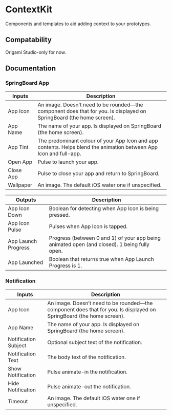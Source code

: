 # ContextKit
Components and templates to aid adding context to your prototypes.

## Compatability
Origami Studio-only for now.

## Documentation
### SpringBoard App

| Inputs     | Description                                                                                                  |
| ---------- | ------------------------------------------------------------------------------------------------------------ |
| App Icon   | An image. Doesn’t need to be rounded—the component does that for you. Is displayed on SpringBoard (the home screen). |
| App Name   | The name of your app. Is displayed on SpringBoard (the home screen).                                  |
| App Tint   | The predominant colour of your App Icon and app contents. Helps blend the animation between App Icon and full-app.   |
| Open App   | Pulse to launch your app.                                                                             |
| Close App  | Pulse to close your app and return to SpringBoard.                                                    |
| Wallpaper  | An image. The default iOS water one if unspecified.                                                   |

| Outputs             | Description                                                                                  |
| ------------------- | -------------------------------------------------------------------------------------------- |
| App Icon Down       | Boolean for detecting when App Icon is being pressed.                                        |
| App Icon Pulse      | Pulses when App Icon is tapped.                                                              |
| App Launch Progress | Progress (between 0 and 1) of your app being animated open (and closed). 1 being fully open. |
| App Launched        | Boolean that returns true when App Launch Progress is 1.                                     |

### Notification

| Inputs     | Description                                                                                                  |
| ---------- | ------------------------------------------------------------------------------------------------------------ |
| App Icon             | An image. Doesn’t need to be rounded—the component does that for you. Is displayed on SpringBoard (the home screen). |
| App Name             | The name of your app. Is displayed on SpringBoard (the home screen).                        |
| Notification Subject | Optional subject text of the notification.                                                  |
| Notification Text    | The body text of the notification.                                                          |
| Show Notification    | Pulse animate-in the notification.                                                          |
| Hide Notification    | Pulse animate-out the notification.                                                         |
| Timeout              | An image. The default iOS water one if unspecified.                                         |
